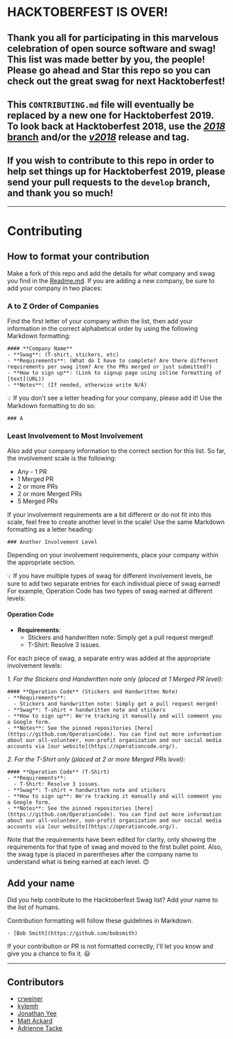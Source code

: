 # HACKTOBERFEST IS OVER!

## Thank you all for participating in this marvelous celebration of open source software and swag! This list was made better by you, the people! Please go ahead and Star this repo so you can check out the great swag for next Hacktoberfest!

## This `CONTRIBUTING.md` file will eventually be replaced by a new one for Hacktoberfest 2019. To look back at Hacktoberfest 2018, use the [*2018* branch](https://github.com/crweiner/hacktoberfest-swag-list/tree/2018) and/or the [*v2018*](https://github.com/crweiner/hacktoberfest-swag-list/tree/v2018) release and tag.

## If you wish to contribute to this repo in order to help set things up for Hacktoberfest 2019, please send your pull requests to the `develop` branch, and thank you so much!

---

# Contributing

## How to format your contribution

Make a fork of this repo and add the details for what company and swag you find in the [Readme.md](./README.md). If you are adding a new company, be sure to add your company in two places:

### A to Z Order of Companies

Find the first letter of your company within the list, then add your information in the correct alphabetical order by using the following Markdown formatting:

```
#### **Company Name**
- **Swag**: (T-shirt, stickers, etc)
- **Requirements**: (What do I have to complete? Are there different requirements per swag item? Are the PRs merged or just submitted?)
- **How to sign up**: (Link to signup page using inline formatting of [text](URL))
- **Notes**: (If needed, otherwise write N/A)
```

💡 If you don't see a letter heading for your company, please add it! Use the Markdown formatting to do so:

```
### A
```

### Least Involvement to Most Involvement

Also add your company information to the correct section for this list. So far, the involvement scale is the following:

- Any - 1 PR
- 1 Merged PR
- 2 or more PRs
- 2 or more Merged PRs
- 5 Merged PRs

If your involvement requirements are a bit different or do not fit into this scale, feel free to create another level in the scale! Use the same Markdown formatting as a letter heading:

```
### Another Involvement Level
```

Depending on your involvement requirements, place your company within the appropriate section.

💡 If you have multiple types of swag for different involvement levels, be sure to add two separate entries for each individual piece of swag earned! For example, Operation Code has two types of swag earned at different levels:

#### **Operation Code**
- **Requirements**:
  - Stickers and handwritten note: Simply get a pull request merged!
  - T-Shirt: Resolve 3 issues.

For each piece of swag, a separate entry was added at the appropriate involvement levels:

_1. For the Stickers and Handwritten note only (placed at 1 Merged PR level):_
```
#### **Operation Code** (Stickers and Handwritten Note)
- **Requirements**:
  - Stickers and handwritten note: Simply get a pull request merged!
- **Swag**: T-shirt + handwritten note and stickers
- **How to sign up**: We're tracking it manually and will comment you a Google form.
- **Notes**: See the pinned repositories [here](https://github.com/OperationCode). You can find out more information about our all-volunteer, non-profit organization and our social media accounts via [our website](https://operationcode.org/).
```

_2. For the T-Shirt only (placed at 2 or more Merged PRs level):_
```
#### **Operation Code** (T-Shirt)
- **Requirements**:
  - T-Shirt: Resolve 3 issues.
- **Swag**: T-shirt + handwritten note and stickers
- **How to sign up**: We're tracking it manually and will comment you a Google form.
- **Notes**: See the pinned repositories [here](https://github.com/OperationCode). You can find out more information about our all-volunteer, non-profit organization and our social media accounts via [our website](https://operationcode.org/).
```
Note that the requirements have been edited for clarity, only showing the requirements for that type of swag and moved to the first bullet point. Also, the swag type is placed in parentheses after the company name to understand what is being earned at each level. 😊

## Add your name

Did you help contribute to the Hacktoberfest Swag list? Add your name to the list of humans.

Contribution formatting will follow these guidelines in Markdown.

```
- [Bob Smith](https://github.com/bobsmith)
```

If your contribution or PR is not formatted correctly, I'll let you know and give you a chance to fix it. :smiley:

---

## Contributors

- [crweiner](https://github.com/crweiner/)
- [kylemh](https://github.com/kylemh/)
- [Jonathan Yee](https://github.com/jonyeezs)
- [Matt Ackard](https://github.com/mattackard)
- [Adrienne Tacke](https://github.com/adriennetacke)
